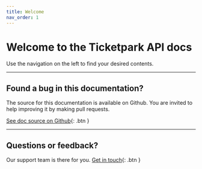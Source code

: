 ```yaml
---
title: Welcome
nav_order: 1
---
```

# Welcome to the Ticketpark API docs

Use the navigation on the left to find your desired contents.

---

## Found a bug in this documentation?

The source for this documentation is available on Github. You are invited to help improving it by making pull requests.

[See doc source on Github](https://github.com/Ticketpark/api-docs){: .btn }

---

## Questions or feedback?

Our support team is there for you.
[Get in touch](https://www.ticketpark.ch/support/){: .btn }